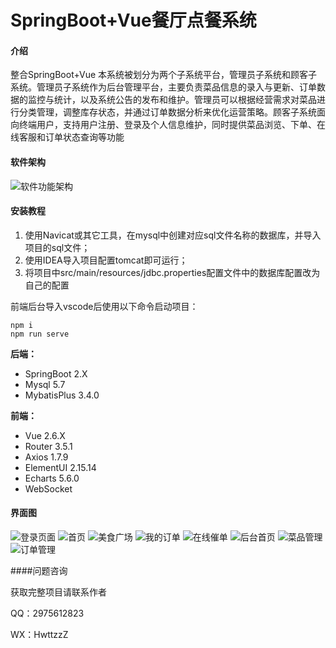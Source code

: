 # SpringBoot+Vue餐厅点餐系统

#### 介绍
整合SpringBoot+Vue
本系统被划分为两个子系统平台，管理员子系统和顾客子系统。管理员子系统作为后台管理平台，主要负责菜品信息的录入与更新、订单数据的监控与统计，以及系统公告的发布和维护。管理员可以根据经营需求对菜品进行分类管理，调整库存状态，并通过订单数据分析来优化运营策略。顾客子系统面向终端用户，支持用户注册、登录及个人信息维护，同时提供菜品浏览、下单、在线客服和订单状态查询等功能

#### 软件架构
![软件功能架构](https://foruda.gitee.com/images/1760685606749392680/c612eab5_11397283.png "屏幕截图")


#### 安装教程

1. 使用Navicat或其它工具，在mysql中创建对应sql文件名称的数据库，并导入项目的sql文件；
2. 使用IDEA导入项目配置tomcat即可运行；
3. 将项目中src/main/resources/jdbc.properties配置文件中的数据库配置改为自己的配置

前端后台导入vscode后使用以下命令启动项目：
```
npm i
npm run serve
```

**后端：**
-  SpringBoot 2.X
-  Mysql 5.7
-  MybatisPlus 3.4.0

 **前端：** 
- Vue 2.6.X
- Router 3.5.1
- Axios 1.7.9
- ElementUI 2.15.14
- Echarts 5.6.0
- WebSocket

#### 界面图
![登录页面](https://foruda.gitee.com/images/1760685691557491021/55280308_11397283.png "屏幕截图")
![首页](https://foruda.gitee.com/images/1760685697778428562/41d13265_11397283.png "屏幕截图")
![美食广场](https://foruda.gitee.com/images/1760685709411843962/0f7fa7bd_11397283.png "屏幕截图")
![我的订单](https://foruda.gitee.com/images/1760685723046048671/177a4a5d_11397283.png "屏幕截图")
![在线催单](https://foruda.gitee.com/images/1760685736622334388/9b773f00_11397283.png "屏幕截图")
![后台首页](https://foruda.gitee.com/images/1760685747447609723/5f5dff1c_11397283.png "屏幕截图")
![菜品管理](https://foruda.gitee.com/images/1760685765140521887/472bd644_11397283.png "屏幕截图")
![订单管理](https://foruda.gitee.com/images/1760685776926318023/c86771a2_11397283.png "屏幕截图")

####问题咨询
 
获取完整项目请联系作者

QQ：2975612823

WX：HwttzzZ
